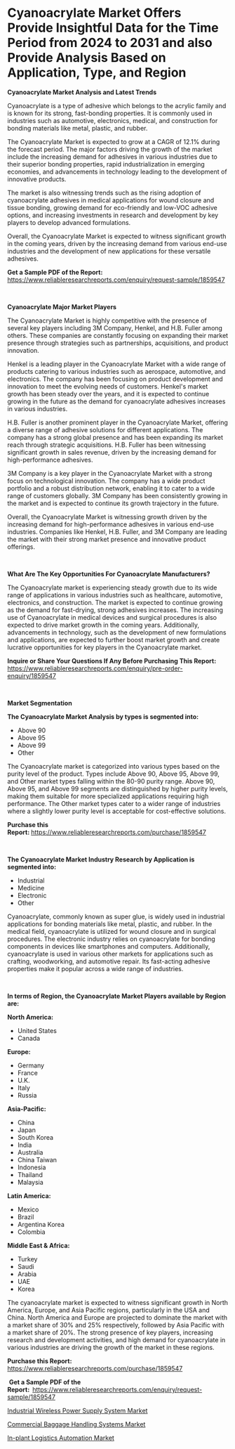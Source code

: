<p><h1>Cyanoacrylate Market Offers Provide Insightful Data for the Time Period from 2024 to 2031 and also Provide Analysis Based on Application, Type, and Region</h1></p><p><strong>Cyanoacrylate Market Analysis and Latest Trends</strong></p>
<p><p>Cyanoacrylate is a type of adhesive which belongs to the acrylic family and is known for its strong, fast-bonding properties. It is commonly used in industries such as automotive, electronics, medical, and construction for bonding materials like metal, plastic, and rubber.</p><p>The Cyanoacrylate Market is expected to grow at a CAGR of 12.1% during the forecast period. The major factors driving the growth of the market include the increasing demand for adhesives in various industries due to their superior bonding properties, rapid industrialization in emerging economies, and advancements in technology leading to the development of innovative products.</p><p>The market is also witnessing trends such as the rising adoption of cyanoacrylate adhesives in medical applications for wound closure and tissue bonding, growing demand for eco-friendly and low-VOC adhesive options, and increasing investments in research and development by key players to develop advanced formulations.</p><p>Overall, the Cyanoacrylate Market is expected to witness significant growth in the coming years, driven by the increasing demand from various end-use industries and the development of new applications for these versatile adhesives.</p></p>
<p><strong>Get a Sample PDF of the Report:&nbsp;</strong> <a href="https://www.reliableresearchreports.com/enquiry/request-sample/1859547">https://www.reliableresearchreports.com/enquiry/request-sample/1859547</a></p>
<p>&nbsp;</p>
<p><strong>Cyanoacrylate Major Market Players</strong></p>
<p><p>The Cyanoacrylate Market is highly competitive with the presence of several key players including 3M Company, Henkel, and H.B. Fuller among others. These companies are constantly focusing on expanding their market presence through strategies such as partnerships, acquisitions, and product innovation.</p><p>Henkel is a leading player in the Cyanoacrylate Market with a wide range of products catering to various industries such as aerospace, automotive, and electronics. The company has been focusing on product development and innovation to meet the evolving needs of customers. Henkel's market growth has been steady over the years, and it is expected to continue growing in the future as the demand for cyanoacrylate adhesives increases in various industries.</p><p>H.B. Fuller is another prominent player in the Cyanoacrylate Market, offering a diverse range of adhesive solutions for different applications. The company has a strong global presence and has been expanding its market reach through strategic acquisitions. H.B. Fuller has been witnessing significant growth in sales revenue, driven by the increasing demand for high-performance adhesives.</p><p>3M Company is a key player in the Cyanoacrylate Market with a strong focus on technological innovation. The company has a wide product portfolio and a robust distribution network, enabling it to cater to a wide range of customers globally. 3M Company has been consistently growing in the market and is expected to continue its growth trajectory in the future.</p><p>Overall, the Cyanoacrylate Market is witnessing growth driven by the increasing demand for high-performance adhesives in various end-use industries. Companies like Henkel, H.B. Fuller, and 3M Company are leading the market with their strong market presence and innovative product offerings.</p></p>
<p>&nbsp;</p>
<p><strong>What Are The Key Opportunities For Cyanoacrylate Manufacturers?</strong></p>
<p><p>The Cyanoacrylate market is experiencing steady growth due to its wide range of applications in various industries such as healthcare, automotive, electronics, and construction. The market is expected to continue growing as the demand for fast-drying, strong adhesives increases. The increasing use of Cyanoacrylate in medical devices and surgical procedures is also expected to drive market growth in the coming years. Additionally, advancements in technology, such as the development of new formulations and applications, are expected to further boost market growth and create lucrative opportunities for key players in the Cyanoacrylate market.</p></p>
<p><strong>Inquire or Share Your Questions If Any Before Purchasing This Report:</strong> <a href="https://www.reliableresearchreports.com/enquiry/pre-order-enquiry/1859547">https://www.reliableresearchreports.com/enquiry/pre-order-enquiry/1859547</a></p>
<p>&nbsp;</p>
<p><strong>Market Segmentation</strong></p>
<p><strong>The Cyanoacrylate Market Analysis by types is segmented into:</strong></p>
<p><ul><li>Above 90</li><li>Above 95</li><li>Above 99</li><li>Other</li></ul></p>
<p><p>The Cyanoacrylate market is categorized into various types based on the purity level of the product. Types include Above 90, Above 95, Above 99, and Other market types falling within the 80-90 purity range. Above 90, Above 95, and Above 99 segments are distinguished by higher purity levels, making them suitable for more specialized applications requiring high performance. The Other market types cater to a wider range of industries where a slightly lower purity level is acceptable for cost-effective solutions.</p></p>
<p><strong>Purchase this Report:&nbsp;</strong><a href="https://www.reliableresearchreports.com/purchase/1859547">https://www.reliableresearchreports.com/purchase/1859547</a></p>
<p>&nbsp;</p>
<p><strong>The Cyanoacrylate Market Industry Research by Application is segmented into:</strong></p>
<p><ul><li>Industrial</li><li>Medicine</li><li>Electronic</li><li>Other</li></ul></p>
<p><p>Cyanoacrylate, commonly known as super glue, is widely used in industrial applications for bonding materials like metal, plastic, and rubber. In the medical field, cyanoacrylate is utilized for wound closure and in surgical procedures. The electronic industry relies on cyanoacrylate for bonding components in devices like smartphones and computers. Additionally, cyanoacrylate is used in various other markets for applications such as crafting, woodworking, and automotive repair. Its fast-acting adhesive properties make it popular across a wide range of industries.</p></p>
<p>&nbsp;</p>
<p><strong>In terms of Region, the Cyanoacrylate Market Players available by Region are:</strong></p>
<p>
    <p> <strong> North America: </strong>
        <ul>
            <li>United States</li>
            <li>Canada</li>
        </ul>
        </p> 
    <p> <strong> Europe: </strong>
        <ul>
            <li>Germany</li>
            <li>France</li>
            <li>U.K.</li>
            <li>Italy</li>
            <li>Russia</li>
        </ul>
        </p> 
    <p> <strong> Asia-Pacific: </strong>
        <ul>
            <li>China</li>
            <li>Japan</li>
            <li>South Korea</li>
            <li>India</li>
            <li>Australia</li>
            <li>China Taiwan</li>
            <li>Indonesia</li>
            <li>Thailand</li>
            <li>Malaysia</li>
        </ul>
        </p> 
    <p> <strong> Latin America: </strong>
        <ul>
            <li>Mexico</li>
            <li>Brazil</li>
            <li>Argentina Korea</li>
            <li>Colombia</li>
        </ul>
        </p> 
    <p> <strong> Middle East & Africa: </strong>
        <ul>
            <li>Turkey</li>
            <li>Saudi</li>
            <li>Arabia</li>
            <li>UAE</li>
            <li>Korea</li>
        </ul>
    </p>
    </p>
<p><p>The cyanoacrylate market is expected to witness significant growth in North America, Europe, and Asia Pacific regions, particularly in the USA and China. North America and Europe are projected to dominate the market with a market share of 30% and 25% respectively, followed by Asia Pacific with a market share of 20%. The strong presence of key players, increasing research and development activities, and high demand for cyanoacrylate in various industries are driving the growth of the market in these regions.</p></p>
<p><strong>Purchase this Report: </strong><a href="https://www.reliableresearchreports.com/purchase/1859547">https://www.reliableresearchreports.com/purchase/1859547</a></p>
<p>&nbsp;<strong>Get a Sample PDF of the Report:&nbsp;&nbsp;</strong><a href="https://www.reliableresearchreports.com/enquiry/request-sample/1859547">https://www.reliableresearchreports.com/enquiry/request-sample/1859547</a></p>
<p><strong></strong></p>
<p><p><a href="https://view.publitas.com/reportprime-1/industrial-wireless-power-supply-system-market-centers-on-aspects-such-as-market-growth-market-share-market-opportunity-and-projected-forecasts-spanning-from-2023-to-2030/">Industrial Wireless Power Supply System Market</a></p><p><a href="https://view.publitas.com/reportprime-1/commercial-baggage-handling-systems-market-research-report-provides-thorough-industry-overview-which-offers-an-in-depth-analysis-of-product-trends-and-new-market-divisions/">Commercial Baggage Handling Systems Market</a></p><p><a href="https://view.publitas.com/reportprime-1/in-plant-logistics-automation-market-share-market-new-trends-analysis-report-by-type-by-application-by-end-use-by-region-and-segment-forecasts-2023-2030/">In-plant Logistics Automation Market</a></p></p>